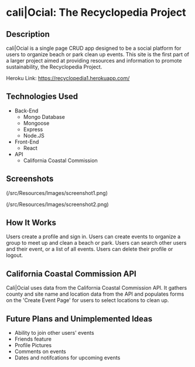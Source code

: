 # cali|Ocial: The Recyclopedia Project

## Description
cali|Ocial is a single page CRUD app designed to be a social platform for users to organize beach or park clean up events. This site is the first part of a larger project aimed at providing resources and information to promote sustainability, the Recyclopedia Project.

Heroku Link: https://recyclopedia1.herokuapp.com/

## Technologies Used
* Back-End
    * Mongo Database
    * Mongoose
    * Express
    * Node.JS
* Front-End
    * React
* API
    * California Coastal Commission


## Screenshots

(/src/Resources/Images/screenshot1.png)

(/src/Resources/Images/screenshot2.png)

## How It Works

Users create a profile and sign in. Users can create events to organize a group to meet up and clean a beach or park. Users can search other users and their event, or a list of all events. Users can delete their profile or logout.

## California Coastal Commission API

Cali|Ocial uses data from the California Coastal Commission API. It gathers county and site name and location data from the API and populates forms on the 'Create Event Page' for users to select locations to clean up.

## Future Plans and Unimplemented Ideas
* Ability to join other users' events
* Friends feature
* Profile Pictures
* Comments on events
* Dates and notifcations for upcoming events
